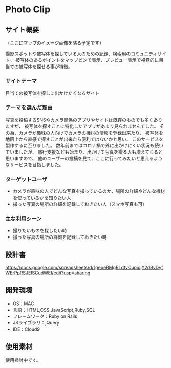 # Photo Clip

## サイト概要
（ここにマップのイメージ画像を貼る予定です）

撮影スポットや被写体を探している人のための記録、検索用のコミュニティサイト。
被写体のあるポイントをマップピンで表示、プレビュー表示で視覚的に目当ての被写体を探せる事が特徴。

### サイトテーマ
目当ての被写体を探しに出かけたくなるサイト


### テーマを選んだ理由

写真を投稿するSNSやカメラ関係のアプリやサイトは既存のものでも多くありますが、
被写体を探すことに特化したアプリがあまり見られませんでした。
その為、カメラが趣味の人向けでカメラの機材の情報を登録出来たり、
被写体を地図上から直感で探すことが出来たら便利ではないかと思い、
このサービスを製作するに至りました。
数年前まではコロナ禍で外に出かけにくい状況も続いていましたが、
旅行支援なども始まり、出かけて写真を撮る人も増えてくると思いますので、
他のユーザーの投稿を見て、ここに行ってみたいと思えるようなサービスを目指しました。


### ターゲットユーザ
- カメラが趣味の人でどんな写真を撮っているのか、場所の詳細やどんな機材を使っているかを知りたい人
- 撮った写真の場所の詳細を記録しておきたい人（スマホ写真も可）

### 主な利用シーン
- 撮りたいものを探したい時
- 撮った写真の場所の詳細を記録しておきたい時

## 設計書
https://docs.google.com/spreadsheets/d/1gebeRMgRLdtvCupidjY2dBvDyfWErPpRSJEISCudWEI/edit?usp=sharing

## 開発環境
- OS：MAC
- 言語：HTML,CSS,JavaScript,Ruby,SQL
- フレームワーク：Ruby on Rails
- JSライブラリ：jQuery
- IDE：Cloud9

## 使用素材
使用検討中です。